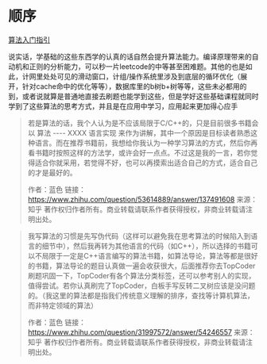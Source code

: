 # 顺序

[算法入门指引](https://docs.qq.com/mind/DU01SVGpab2tWdlNj?ADUIN=1063615427&ADSESSION=1652254327&ADTAG=CLIENT.QQ.5785_.0&ADPUBNO=27117)

说实话，学基础的这些东西学的认真的话自然会提升算法能力。编译原理带来的自动机和正则的分析能力，可以秒一片leetcode的中等甚至困难题。其他的也是如此，计网里处处可见的滑动窗口，计组/操作系统里涉及到底层的循环优化（展开，针对cache命中的优化等等），数据库里的b树b+树等等，这些未必都用的到，或者说就算是普通地直接去刷题也能学到这些，但是学好这些基础课程就同时学到了这些算法的思考方式，并且是在应用中学习，应用起来更加得心应手

> 若是算法的话，我个人认为是不应该局限于C/C++的，只是目前很多书籍会以 算法 ---- XXXX 语言实现 来作为讲解，其中一个原因是目标读者熟悉这种语言。而在推荐书籍前，我想给你我认为一种学习算法的方式，然后你再看书籍时按照这样的方法学，或许会好一点点。不过这是我的一言，若你觉得适合你就采用，若觉得不好，也可以再摸索出适合自己的方式，适合自己的才是最好的。
>
> 
>
> 
>
> 作者：蓝色
> 链接：https://www.zhihu.com/question/53614889/answer/137491608
> 来源：知乎
> 著作权归作者所有。商业转载请联系作者获得授权，非商业转载请注明出处。

> 我写算法的习惯是先写伪代码（这样可以避免我在思考算法的时候陷入到语言的细节中），然后我再转为其他语言的代码（如C++），所以选择的书籍可以不局限于一定是C++语言编写的算法书籍，如算法导论，算法等都是很好的书籍，算法导论的题目认真做一遍会收获很大，后面推荐你去TopCoder刷题巩固一下，TopCoder有各个算法分类标签，还可以参考别人的实现，值得尝试。若你认真刷完了TopCoder，白板手写反转二叉树应该是没问题的。（我这里的算法都是指我们传统意义理解的排序，查找等计算机算法，而非特定领域的算法）
>
> 
>
> 作者：蓝色
> 链接：https://www.zhihu.com/question/31997572/answer/54246557
> 来源：知乎
> 著作权归作者所有。商业转载请联系作者获得授权，非商业转载请注明出处。